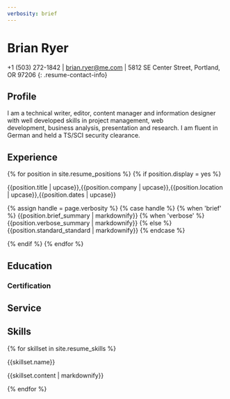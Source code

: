 ```yaml
---
verbosity: brief
---
```

# Brian Ryer

+1 (503) 272-1842 | brian.ryer@me.com | 5812 SE Center Street, Portland, OR 97206 {: .resume-contact-info}

## Profile

I am a technical writer, editor, content manager and information designer with well developed skills in project management, web development, business analysis, presentation and research. I am fluent in German and held a TS/SCI security clearance.

## Experience

{% for position in site.resume_positions %}
  {% if position.display = yes %}
    <p>{{position.title | upcase}},{{position.company | upcase}},{{position.location | upcase}},{{position.dates | upcase}}</p>
    <p>{% assign handle = page.verbosity %}
      {% case handle %}
        {% when 'brief' %}
           {{position.brief_summary | markdownify}}
        {% when 'verbose' %}
           {{position.verbose_summary | markdownify}}
        {% else %}
           {{position.standard_standard | markdownify}}
      {% endcase %}
    </p>
  {% endif %}
{% endfor %}

## Education
### Certification
## Service
## Skills

{% for skillset in site.resume_skills %}
<p>{{skillset.name}}</p>
<p>{{skillset.content | markdownify}}</p>
{% endfor %}
